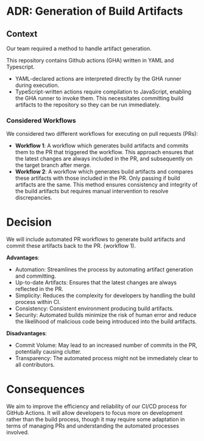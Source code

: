 # ADR: Generation of Build Artifacts

## Context

Our team required a method to handle artifact generation.

This repository contains Github actions (GHA) written in YAML and Typescript.

- YAML-declared actions are interpreted directly by the GHA runner during
  execution.
- TypeScript-written actions require compilation to JavaScript, enabling the GHA
  runner to invoke them. This necessitates committing build artifacts to the
  repository so they can be run immediately.

### Considered Workflows

We considered two different workflows for executing on pull requests (PRs):

- **Workflow 1**: A workflow which generates build artifacts and commits them to the
  PR that triggered the workflow. This approach ensures that the latest changes
  are always included in the PR, and subsequently on the target branch after
  merge.
- **Workflow 2**: A workflow which generates build artifacts and compares these
  artifacts with those included in the PR. Only passing if build artifacts are
  the same. This method ensures consistency and integrity of the build artifacts
  but requires manual intervention to resolve discrepancies.

# Decision

We will include automated PR workflows to generate build artifacts and commit
these artifacts back to the PR. (workflow 1).

**Advantages**:

- Automation: Streamlines the process by automating artifact generation and
  committing.
- Up-to-date Artifacts: Ensures that the latest changes are always reflected in
  the PR.
- Simplicity: Reduces the complexity for developers by handling the build
  process within CI.
- Consistency: Consistent environment producing build artifacts.
- Security: Automated builds minimize the risk of human error and reduce the
  likelihood of malicious code being introduced into the build artifacts.

**Disadvantages**:

- Commit Volume: May lead to an increased number of commits in the PR,
  potentially causing clutter.
- Transparency: The automated process might not be immediately clear to all
  contributors.

# Consequences

We aim to improve the efficiency and reliability of our CI/CD process for GitHub
Actions. It will allow developers to focus more on development rather than the
build process, though it may require some adaptation in terms of managing PRs
and understanding the automated processes involved.
